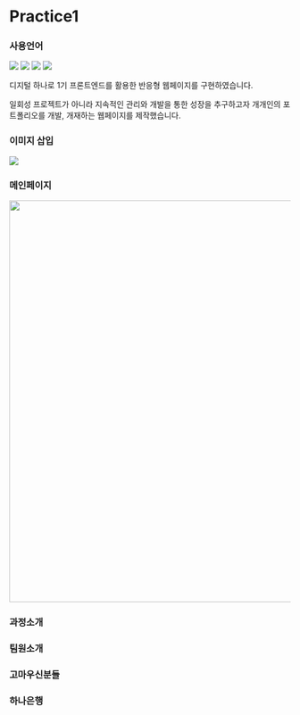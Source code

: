 # Practice1
### 사용언어
<p><img src="https://img.shields.io/badge/html5-E34F26?style=flat-square&logo=html5&logoColor=black"/>
<img src="https://img.shields.io/badge/CSS3-1572b6?style=flat-square&logo=CSS3&logoColor=black"/>
<img src="https://img.shields.io/badge/Javascript-F7DF1E?style=flat-square&logo=JavaScript&logoColor=black"/>
<img src="https://img.shields.io/badge/Firebase-FFCA28?style=flat-square&logo=firebase&logoColor=white"/></p>

디지털 하나로 1기 프론트엔드를 활용한 반응형 웹페이지를 구현하였습니다.

일회성 프로젝트가 아니라 지속적인 관리와 개발을 통한 성장을 추구하고자 개개인의 포트폴리오를 개발, 개재하는 웹페이지를 제작했습니다.

### 이미지 삽입
<p><img src="https://github.com/HwangYoungHa/Practice1/assets/59431258/7a139fe1-479a-4afe-8f48-6b52d4285866" /></p>

### 메인페이지
<p><img src="https://github.com/HwangYoungHa/Practice1/assets/59431258/cc3e699d-ab8a-4ad3-92a4-0aafac4daf29" width="1080" height="720"></p>


### 과정소개


### 팀원소개


### 고마우신분들


### 하나은행

